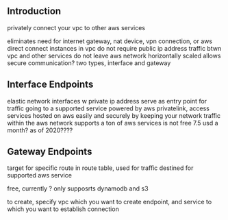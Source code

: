 ## Introduction

privately connect your vpc to other aws services

eliminates need for internet gateway, nat device, vpn connection, or aws direct connect
instances in vpc do not require public ip address
traffic btwn vpc and other services do not leave aws network
horizontally scaled
allows secure communication?
two types, interface and gateway

## Interface Endpoints

elastic network interfaces w private ip address
serve as entry point for traffic going to a supported service
powered by aws privatelink, access services hosted on aws easily and securely by keeping your network traffic within the aws network
supports a ton of aws services
is not free 7.5 usd a month? as of 2020????

## Gateway Endpoints

target for specific route in route table, used for traffic destined for supported aws service


free, currently ? only supposrts dynamodb and s3

to create, specify vpc which you want to create endpoint, and service to which you want to establish connection
